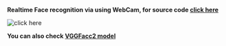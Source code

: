 <b>Realtime Face recognition via using WebCam, for source code [click here](https://github.com/halhwadi/Face-recognition-Webcam/blob/main/Realtime%20face%20recognition.ipynb)</b>

![click here](https://github.com/halhwadi/Face-recognition-Webcam/blob/main/video_recog.gif)

<b> You can also check [VGGFacc2 model](https://github.com/halhwadi/Face-recognition-Webcam/blob/main/Face%20Recognition_VGGFace2.ipynb)</b>
  
